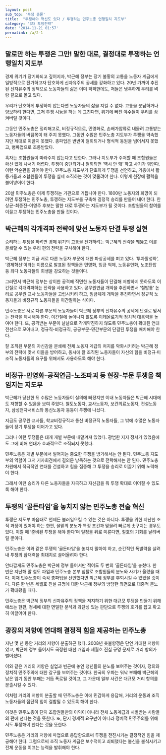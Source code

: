 ```yaml
---
layout: post
sub_top: '투쟁 총론'
title:  "투쟁해야 혁신도 있다 / 투쟁하는 민주노총 언행일치 지도부"
category: "3대 투쟁전략"
date: '2014-11-21 01:57'
permalink: /a/2-1
---
```


## 말로만 하는 투쟁은 그만! 말한 대로, 결정대로 투쟁하는 언행일치 지도부

경제 위기가 장기화되고 깊어지자, 박근혜 정부는 장기 불황의 고통을 노동자 계급에게 일방적으로 전가하고자 단호하게 신자유주의 공세를 강화하고 있다. 20년 가까이 추진된 신자유주의 정책으로 노동자들의 삶은 이미 팍팍한데도, 저들은 냉혹하게 우리를 벼랑 끝으로 몰고 있다.

우리가 단호하게 투쟁하지 않는다면 노동자들의 삶을 지킬 수 없다. 고통을 분담하거나 양보하려 한다면, 그저 투쟁 시늉을 하는 데 그친다면, 위기에 빠진 야수들이 우리를 삼켜버릴 것이다.

그동안 민주노총은 정리해고로, 비정규직으로, 민영화로, 손배가압류로 내몰려 고통받는 노동자들의 버팀목이 돼 주지 못했다. 그동안 수많은 민주노총 지도부가 투쟁을 약속했지만 제대로 이끌지 못했다. 총파업은 번번이 철회되거나 형식적 동원을 넘어서지 못했고, 뻥파업으로 조롱받았다.

혹자는 조합원들이 따라주지 않는다고 탓한다. 그러나 지도부가 주저할 때 조합원들은 확신 있게 나서기 어렵다. 투쟁이 중단되거나 철회되면 ‘역시 안 돼’ 하고 사기가 꺾인다. 이런 악순환을 끊어야 한다. 민주노총 지도부가 단호하게 투쟁을 선언하고, 기층에서 활동가들과 조합원들이 투쟁을 실제 조직하는 것이 맞물려야 한다. 이렇게 현장에 활력을 불어넣어야 한다.

20살 민주노총은 이제 투쟁하는 기관으로 거듭나야 한다. 1800만 노동자의 희망이 되려면 투쟁하는 민주노총, 투쟁하는 지도부를 구축해 결정적 승리를 만들어 내야 한다. 한상균-최종진-이영주 후보는 말한 대로 투쟁하는 지도부가 될 것이다. 조합원들의 참여를 이끌고 투쟁하는 민주노총을 만들 것이다.


## 박근혜의 각개격파 전략에 맞선 노동자 단결 투쟁 실현

승리하는 투쟁을 하려면 경제 위기의 고통을 전가하려는 박근혜의 전략을 꿰뚫고 이를 분쇄할 수 있는 우리 편의 전략을 구사해야 한다.

박근혜 정부는 지금 서로 다른 노동자 부문에 대한 파상공세를 펴고 있다. ‘투자활성화’, ‘경제혁신’이라는 이름으로 발표된 정책들은 민영화, 임금 억제, 노동유연화, 노조탄압 등 죄다 노동자들의 희생을 강요하는 것들이다.

그러면서 박근혜 정부는 상이한 공격에 직면한 노동자들이 단결해 저항하지 못하도록 이간질로 각개격파하는 전략을 사용하고 있다. 공무원연금 개악을 추진하면서 ‘철밥통’ 논리로 공무원·교사 노동자들을 고립시키려 하고, 임금체계 개악을 추진하면서 정규직 노동자들과 비정규직 노동자들을 이간질하는 식이다.

민주노총은 서로 다른 부문의 노동자들이 박근혜 정부의 신자유주의 공세에 단결로 맞서는 전략을 제시해야 한다. 이간질에 놀아나지 않도록 이데올로기적·정치적 대응력을 높여야 한다. 또, 공격받는 부문이 낱낱으로 각개약진하지 않도록 민주노총이 확대된 연대 전선으로 모아내고, 정규직-비정규직, 공공부문-민간부문의 단결된 투쟁을 배치해야 한다.

잘 조직된 부문의 자신감을 분쇄해 전체 노동자 계급의 처지를 악화시키려는 박근혜 정부의 전략에 맞서 이들을 방어하고, 동시에 잘 조직된 노동자들이 자신의 힘을 비정규·미조직 노동자들의 요구를 위해서도 사용하도록 해야 한다.


## 비정규-민영화-공적연금-노조파괴 등 현장-부문 투쟁을 책임지는 지도부

박근혜가 당선한 뒤 수많은 노동자들이 실의에 빠졌지만 이내 노동자들은 박근혜 시대에도 저항할 수 있음을 보여 주었다. 철도노동자, 교사노동자, 보건의료노동자, 건설노동자, 삼성전자서비스와 통신노동자 등등이 투쟁에 나섰다.

지금도 공무원·교사들, 학교비정규직과 통신 비정규직 노동자들, 그 밖에 수많은 노동자들이 장기 투쟁을 이어가고 있다.

그러나 이런 투쟁들은 대개 개별 부문에 내맡겨져 있었다. 광범한 지지 정서가 있었음에도 그에 비해 연대가 효과적으로 조직되지 못했다.

민주노총은 개별 부문에서 벌어지는 중요한 투쟁을 방기해서는 안 된다. 민주노총 지도부의 역할이 그저 기자회견에서 결의문 낭독하는 것으로 전락해서는 안 된다. 민주노총 차원에서 적극적인 연대를 건설하고 힘을 집중해 그 투쟁을 승리로 이끌기 위해 노력해야 한다.

그래서 이런 승리가 다른 노동자들을 자극하고 자신감을 줘 투쟁 확대로 이어질 수 있도록 해야 한다.


## 투쟁의 ‘골든타임’을 놓치지 않는 민주노총 전술 혁신

투쟁은 지도부 마음대로 언제든 불러일으킬 수 있는 것은 아니다. 투쟁을 위한 지난한 조직 과정이 있어야 하는 한편, 물밑의 분노가 특정 조건과 맞물려 빠르게 솟구치는 경우도 있다. 이럴 때 ‘준비된 투쟁을 해야 한다’며 일정을 뒤로 미룬다면, 절호의 기회를 날려버릴 뿐이다.

민주노총은 이와 같은 투쟁의 ‘골든타임’을 놓치지 말아야 하고, 순간적인 폭발력을 살려내 투쟁의 잠재력을 최대치로 끌어올려야 한다.

안타깝게도 민주노총은 박근혜 정부 들어서만 적어도 두 번의 ‘골든타임’을 놓쳤다. 한 번은 지난해 말 철도 파업과 민주노총 본부 침탈로 조합원들의 분노와 사기가 올랐을 때다. 이때 민주노총이 즉각 총파업을 선언했다면 박근혜 정부를 후퇴시킬 수 있었을 것이다. 다른 한 번은 세월호 진실 규명에 대한 박근혜 정부의 냉담한 외면으로 대중적 분노가 확대됐을 때다.

민주노총은 박근혜 정부의 신자유주의 정책을 저지하기 위한 대규모 투쟁을 만들기 위해 애쓰는 한편, 정세에 대한 면밀한 분석과 과단성 있는 판단으로 투쟁의 호기를 잡고 확고히 이끌어야 한다.


## 광장의 저항에 연대해 결정적 힘을 제공하는 민주노총

지난 몇 년 동안 거리의 저항이 분출하곤 했다. 2008년 촛불항쟁은 단연 거대한 저항이었고, 박근혜 정부 들어서도 국정원 대선 개입과 세월호 진실 규명 문제로 거리 항의가 벌어졌다.

이와 같은 거리의 저항은 실업과 빈곤에 놓인 청년들의 분노를 보여주는 것이자, 정의와 정치적 민주주의에 대한 갈구를 보여주는 것이다. 한국의 우파는 워낙 부패해 박근혜의 남은 임기 동안 부패는 거듭 폭로될 것이고, 그 가운데 일부 사건은 대규모 거리 항의를 분출시킬 수 있다.

이처럼 거리의 저항이 분출할 때 민주노총은 이에 민감하게 응답해, 거리의 운동과 조직 노동자들의 집단적 힘이 결합될 수 있도록 해야 한다.

이것은 민주노총이 단지 조합원들만의 이익이 아니라 전체 노동계급과 처별받는 사람들의 편에 선다는 것을 뜻한다. 또, 단지 경제적 요구만이 아니라 정치적 민주주의를 위해서도 투쟁해야 한다는 것을 뜻한다.

민주노총은 거리의 저항에 파업으로 응답함으로써 투쟁을 전진시키는 결정적인 힘을 제공해야 한다. 그럼으로써 조직 노동자 계급은 보수적이고 쇠퇴했다는 불신을 불식시키고 전체 운동을 이끄는 능력을 발휘해야 한다.